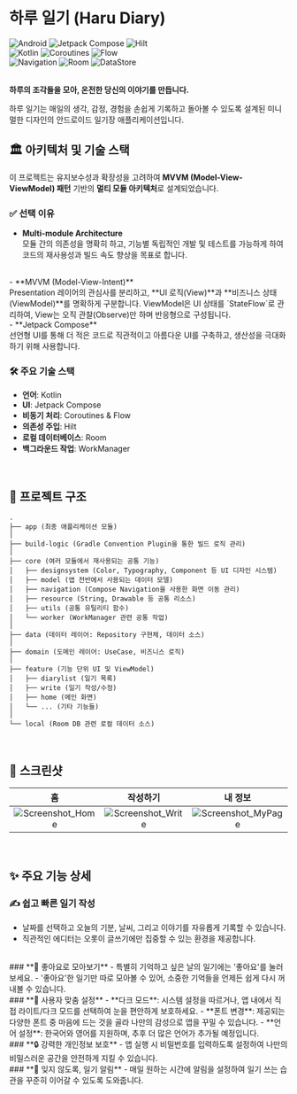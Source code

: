 # 하루 일기 (Haru Diary)

![Android](https://img.shields.io/badge/Android-3DDC84?style=for-the-badge&logo=android&logoColor=white)
![Jetpack Compose](https://img.shields.io/badge/Jetpack_Compose-4285F4?style=for-the-badge&logo=jetpackcompose&logoColor=white)
![Hilt](https://img.shields.io/badge/Hilt-5E9CA0?style=for-the-badge&logo=dagger&logoColor=white)
<br>
![Kotlin](https://img.shields.io/badge/Kotlin-7963D2?style=for-the-badge&logo=kotlin&logoColor=white)
![Coroutines](https://img.shields.io/badge/Coroutines-0095D5?style=for-the-badge&logo=kotlin&logoColor=white)
![Flow](https://img.shields.io/badge/Kotlin%20Flow-5C6BC0?style=for-the-badge&logo=kotlin&logoColor=white)
<br>
![Navigation](https://img.shields.io/badge/Navigation-00ACC1?style=for-the-badge&logo=android&logoColor=white)
![Room](https://img.shields.io/badge/Room-BD534F?style=for-the-badge&logo=sqlite&logoColor=white)
![DataStore](https://img.shields.io/badge/DataStore-546E7A?style=for-the-badge&logo=android&logoColor=white)
<br><br>

**하루의 조각들을 모아, 온전한 당신의 이야기를 만듭니다.**

하루 일기는 매일의 생각, 감정, 경험을 손쉽게 기록하고 돌아볼 수 있도록 설계된 미니멀한 디자인의 안드로이드 일기장 애플리케이션입니다.

## 🏛️ 아키텍처 및 기술 스택

이 프로젝트는 유지보수성과 확장성을 고려하여 **MVVM (Model-View-ViewModel) 패턴** 기반의 **멀티 모듈 아키텍처**로 설계되었습니다.

### ✅ **선택 이유**
- **Multi-module Architecture**
<br>모듈 간의 의존성을 명확히 하고, 기능별 독립적인 개발 및 테스트를 가능하게 하여 코드의 재사용성과 빌드 속도 향상을 목표로 합니다.
<br>
- **MVVM (Model-View-Intent)**
<br>Presentation 레이어의 관심사를 분리하고, **UI 로직(View)**과 **비즈니스 상태(ViewModel)**를 명확하게 구분합니다.  
ViewModel은 UI 상태를 `StateFlow`로 관리하여, View는 오직 관찰(Observe)만 하며 반응형으로 구성됩니다.
<br>
- **Jetpack Compose**
<br>선언형 UI를 통해 더 적은 코드로 직관적이고 아름다운 UI를 구축하고, 생산성을 극대화하기 위해 사용합니다.

### 🛠️ **주요 기술 스택**
- **언어**: Kotlin
- **UI**: Jetpack Compose
- **비동기 처리**: Coroutines & Flow
- **의존성 주입**: Hilt
- **로컬 데이터베이스**: Room
- **백그라운드 작업**: WorkManager
      
<br>

## 📁 프로젝트 구조

```
.
├── app (최종 애플리케이션 모듈)
│
├── build-logic (Gradle Convention Plugin을 통한 빌드 로직 관리)
│
├── core (여러 모듈에서 재사용되는 공통 기능)
│   ├── designsystem (Color, Typography, Component 등 UI 디자인 시스템)
│   ├── model (앱 전반에서 사용되는 데이터 모델)
│   ├── navigation (Compose Navigation을 사용한 화면 이동 관리)
│   ├── resource (String, Drawable 등 공통 리소스)
│   ├── utils (공통 유틸리티 함수)
│   └── worker (WorkManager 관련 공통 작업)
│
├── data (데이터 레이어: Repository 구현체, 데이터 소스)
│
├── domain (도메인 레이어: UseCase, 비즈니스 로직)
│
├── feature (기능 단위 UI 및 ViewModel)
│   ├── diarylist (일기 목록)
│   ├── write (일기 작성/수정)
│   ├── home (메인 화면)
│   └── ... (기타 기능들)
│
└── local (Room DB 관련 로컬 데이터 소스)
```

<br>

## 📸 스크린샷

|                     홈                      |                     작성하기                     |                      내 정보                      |
|:------------------------------------------:|:--------------------------------------------:|:----------------------------------------------:|
| ![Screenshot_Home](URL_TO_HOME_SCREENSHOT) | ![Screenshot_Write](URL_TO_WRITE_SCREENSHOT) | ![Screenshot_MyPage](URL_TO_MYPAGE_SCREENSHOT) |

<br>

## ✨ 주요 기능 상세

### **✍️ 쉽고 빠른 일기 작성**
- 날짜를 선택하고 오늘의 기분, 날씨, 그리고 이야기를 자유롭게 기록할 수 있습니다.
- 직관적인 에디터는 오롯이 글쓰기에만 집중할 수 있는 환경을 제공합니다.
<br>
### **💖 좋아요로 모아보기**
- 특별히 기억하고 싶은 날의 일기에는 '좋아요'를 눌러보세요.
- '좋아요'한 일기만 따로 모아볼 수 있어, 소중한 기억들을 언제든 쉽게 다시 꺼내볼 수 있습니다.
<br>
### **🎨 사용자 맞춤 설정**
- **다크 모드**: 시스템 설정을 따르거나, 앱 내에서 직접 라이트/다크 모드를 선택하여 눈을 편안하게 보호하세요.
- **폰트 변경**: 제공되는 다양한 폰트 중 마음에 드는 것을 골라 나만의 감성으로 앱을 꾸밀 수 있습니다.
- **언어 설정**: 한국어와 영어를 지원하며, 추후 더 많은 언어가 추가될 예정입니다.
<br>
### **🔒 강력한 개인정보 보호**
- 앱 실행 시 비밀번호를 입력하도록 설정하여 나만의 비밀스러운 공간을 안전하게 지킬 수 있습니다.
<br>
### **🔔 잊지 않도록, 일기 알림**
- 매일 원하는 시간에 알림을 설정하여 일기 쓰는 습관을 꾸준히 이어갈 수 있도록 도와줍니다.

